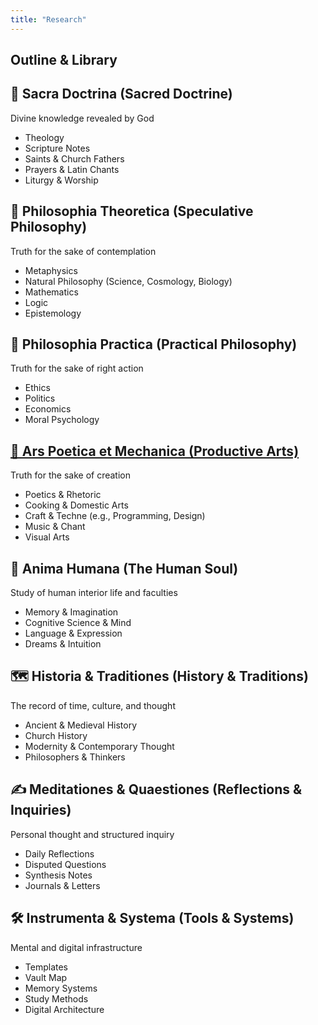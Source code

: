 ```yaml
---
title: "Research"
---
```


## Outline & Library

## **📖 Sacra Doctrina (Sacred Doctrine)**  
Divine knowledge revealed by God

* Theology  
* Scripture Notes  
* Saints & Church Fathers  
* Prayers & Latin Chants  
* Liturgy & Worship  

## **🧠 Philosophia Theoretica (Speculative Philosophy)**  
Truth for the sake of contemplation

* Metaphysics  
* Natural Philosophy (Science, Cosmology, Biology)  
* Mathematics  
* Logic  
* Epistemology  

## **🧭 Philosophia Practica (Practical Philosophy)**  
Truth for the sake of right action

* Ethics  
* Politics  
* Economics  
* Moral Psychology  

## **[🎨 Ars Poetica et Mechanica (Productive Arts)](/research/creatio/recipes/)**  
Truth for the sake of creation

* Poetics & Rhetoric  
* Cooking & Domestic Arts  
* Craft & Techne (e.g., Programming, Design)  
* Music & Chant  
* Visual Arts  

## **🧩 Anima Humana (The Human Soul)**  
Study of human interior life and faculties

* Memory & Imagination  
* Cognitive Science & Mind  
* Language & Expression  
* Dreams & Intuition  

## **🗺️ Historia & Traditiones (History & Traditions)**  
The record of time, culture, and thought

* Ancient & Medieval History  
* Church History  
* Modernity & Contemporary Thought  
* Philosophers & Thinkers  

## **✍️ Meditationes & Quaestiones (Reflections & Inquiries)**  
Personal thought and structured inquiry

* Daily Reflections  
* Disputed Questions  
* Synthesis Notes  
* Journals & Letters  

## **🛠️ Instrumenta & Systema (Tools & Systems)**  
Mental and digital infrastructure

* Templates  
* Vault Map  
* Memory Systems  
* Study Methods  
* Digital Architecture  

